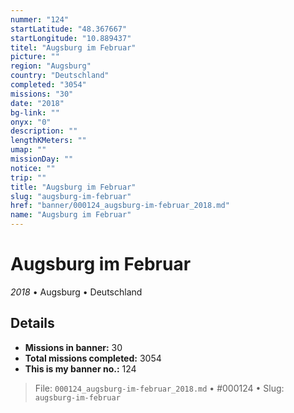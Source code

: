 ```yaml
---
nummer: "124"
startLatitude: "48.367667"
startLongitude: "10.889437"
titel: "Augsburg im Februar"
picture: ""
region: "Augsburg"
country: "Deutschland"
completed: "3054"
missions: "30"
date: "2018"
bg-link: ""
onyx: "0"
description: ""
lengthKMeters: ""
umap: ""
missionDay: ""
notice: ""
trip: ""
title: "Augsburg im Februar"
slug: "augsburg-im-februar"
href: "banner/000124_augsburg-im-februar_2018.md"
name: "Augsburg im Februar"
---
```

# Augsburg im Februar

*2018* • Augsburg • Deutschland





## Details

- **Missions in banner:** 30
- **Total missions completed:** 3054
- **This is my banner no.:** 124






> File: `000124_augsburg-im-februar_2018.md`
> • #000124
> • Slug: `augsburg-im-februar`
